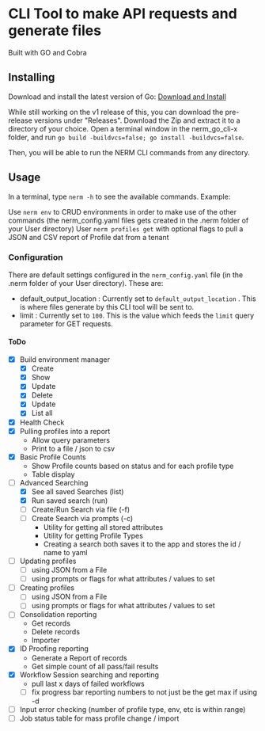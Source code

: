 # CLI Tool to make API requests and generate files

Built with GO and Cobra

## Installing

Download and install the latest version of Go: [Download and Install](https://go.dev/doc/install)

While still working on the v1 release of this, you can download the pre-release versions under "Releases". Download the Zip and extract it to a directory of your choice. Open a terminal window in the nerm_go_cli-x folder, and run `go build -buildvcs=false; go install -buildvcs=false`. 

Then, you will be able to run the NERM CLI commands from any directory. 


## Usage

In a terminal, type `nerm -h` to see the available commands. Example:

Use `nerm env` to CRUD environments in order to make use of the other commands (the nerm_config.yaml files gets created in the .nerm folder of your User directory)
User `nerm profiles get` with optional flags to pull a JSON and CSV report of Profile dat from a tenant

### Configuration
There are default settings configured in the `nerm_config.yaml` file (in the .nerm folder of your User directory). These are:
- default_output_location : Currently set to `default_output_location` . This is where files generate by this CLI tool will be sent to.
- limit : Currently set to `100`. This is the value which feeds the `limit` query parameter for GET requests.


#### ToDo
- [x] Build environment manager
    - [x] Create
    - [x] Show
    - [x] Update
    - [x] Delete
    - [x] Update
    - [x] List all
- [x] Health Check
- [x] Pulling profiles into a report
    - Allow query parameters 
    - Print to a file / json to csv
- [x] Basic Profile Counts
    - Show Profile counts based on status and for each profile type
    - Table display
- [ ] Advanced Searching
    - [x] See all saved Searches (list)
    - [x] Run saved search (run)
    - [ ] Create/Run Search via file (-f)
    - [ ] Create Search via prompts (-c)
        - Utility for getting all stored attributes
        - Utility for getting Profile Types
        - Creating a search both saves it to the app and stores the id / name to yaml
- [ ] Updating profiles
    - [ ] using JSON from a File
    - [ ] using prompts or flags for what attributes / values to set
- [ ] Creating profiles
    - [ ] using JSON from a File
    - [ ] using prompts or flags for what attributes / values to set
- [ ] Consolidation reporting
    - Get records
    - Delete records
    - Importer
- [x] ID Proofing reporting
    - Generate a Report of records
    - Get simple count of all pass/fail results
- [x] Workflow Session searching and reporting
    - pull last x days of failed workflows 
    - [ ] fix progress bar reporting numbers to not just be the get max if using -d
- [ ] Input error checking (number of profile type, env, etc is within range)
- [ ] Job status table for mass profile change / import